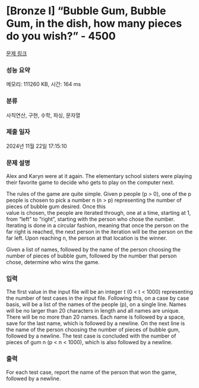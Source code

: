 # [Bronze I] “Bubble Gum, Bubble Gum, in the dish, how many pieces do you wish?” - 4500 

[문제 링크](https://www.acmicpc.net/problem/4500) 

### 성능 요약

메모리: 111260 KB, 시간: 164 ms

### 분류

사칙연산, 구현, 수학, 파싱, 문자열

### 제출 일자

2024년 11월 22일 17:15:10

### 문제 설명

<p>Alex and Karyn were at it again. The elementary school sisters were playing their favorite game to decide who gets to play on the computer next.</p>

<p>The rules of the game are quite simple. Given p people (p > 0), one of the p people is chosen to pick a number n (n > p) representing the number of pieces of bubble gum desired. Once this<br>
value is chosen, the people are iterated through, one at a time, starting at 1, from “left” to “right”, starting with the person who chose the number. Iterating is done in a circular fashion, meaning that once the person on the far right is reached, the next person in the iteration will be the person on the far left. Upon reaching n, the person at that location is the winner.</p>

<p>Given a list of names, followed by the name of the person choosing the number of pieces of bubble gum, followed by the number that person chose, determine who wins the game.</p>

### 입력 

 <p>The first value in the input file will be an integer t (0 < t < 1000) representing the number of test cases in the input file. Following this, on a case by case basis, will be a list of the names of the people (p), on a single line. Names will be no larger than 20 characters in length and all names are unique. There will be no more than 20 names. Each name is followed by a space, save for the last name, which is followed by a newline. On the next line is the name of the person choosing the number of pieces of bubble gum, followed by a newline. The test case is concluded with the number of pieces of gum n (p < n < 1000), which is also followed by a newline.</p>

<p> </p>

### 출력 

 <p>For each test case, report the name of the person that won the game, followed by a newline.</p>

<p> </p>

